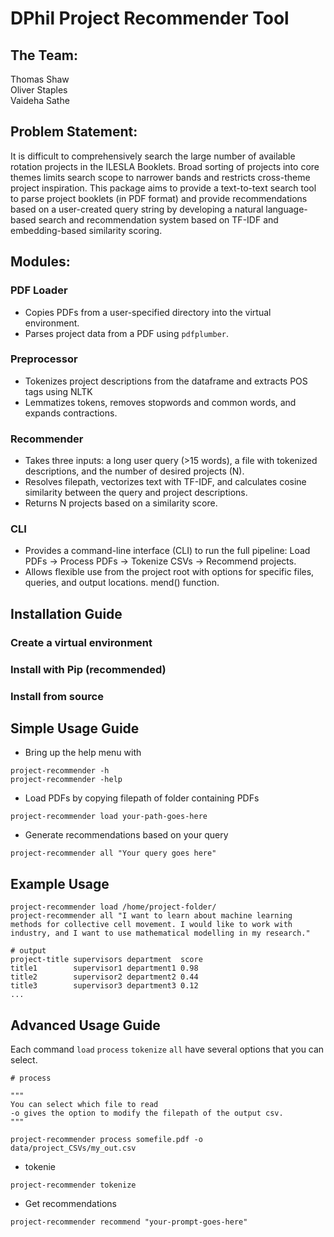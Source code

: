 # DPhil Project Recommender Tool 
## The Team:
Thomas Shaw\
Oliver Staples\
Vaideha Sathe

## Problem Statement:
It is difficult to comprehensively search the large number of available rotation projects in the ILESLA Booklets. Broad sorting of projects into core themes limits search scope to narrower bands and restricts cross-theme project inspiration. This package aims to provide a text-to-text search tool to parse project booklets (in PDF format) and provide recommendations based on a user-created query string by developing a natural language-based search and recommendation system based on TF-IDF and embedding-based similarity scoring.

## Modules:
### PDF Loader
* Copies PDFs from a user-specified directory into the virtual environment.
* Parses project data from a PDF using `pdfplumber`.

### Preprocessor
* Tokenizes project descriptions from the dataframe and extracts POS tags using NLTK
* Lemmatizes tokens, removes stopwords and common words, and expands contractions.

### Recommender
* Takes three inputs: a long user query (>15 words), a file with tokenized descriptions, and the number of desired projects (N).
* Resolves filepath, vectorizes text with TF-IDF, and calculates cosine similarity between the query and project descriptions.
* Returns N projects based on a similarity score.

### CLI
* Provides a command-line interface (CLI) to run the full pipeline: Load PDFs → Process PDFs → Tokenize CSVs → Recommend projects.
* Allows flexible use from the project root with options for specific files, queries, and output locations.
mend() function.

## Installation Guide
### Create a virtual environment
### Install with Pip (recommended)
### Install from source

## Simple Usage Guide
* Bring up the help menu with 
```
project-recommender -h
project-recommender -help
```
* Load PDFs by copying filepath of folder containing PDFs
```
project-recommender load your-path-goes-here
```
* Generate recommendations based on your query
```
project-recommender all "Your query goes here"
```

## Example Usage
```
project-recommender load /home/project-folder/
project-recommender all "I want to learn about machine learning methods for collective cell movement. I would like to work with industry, and I want to use mathematical modelling in my research."

# output
project-title supervisors department  score
title1        supervisor1 department1 0.98
title2        supervisor2 department2 0.44
title3        supervisor3 department3 0.12
...
```

## Advanced Usage Guide
Each command `load` `process` `tokenize` `all` have several options that you can select.


```
# process

"""
You can select which file to read
-o gives the option to modify the filepath of the output csv. 
"""

project-recommender process somefile.pdf -o data/project_CSVs/my_out.csv
```
* tokenie
```
project-recommender tokenize
```
* Get recommendations
```
project-recommender recommend "your-prompt-goes-here"
```
```
